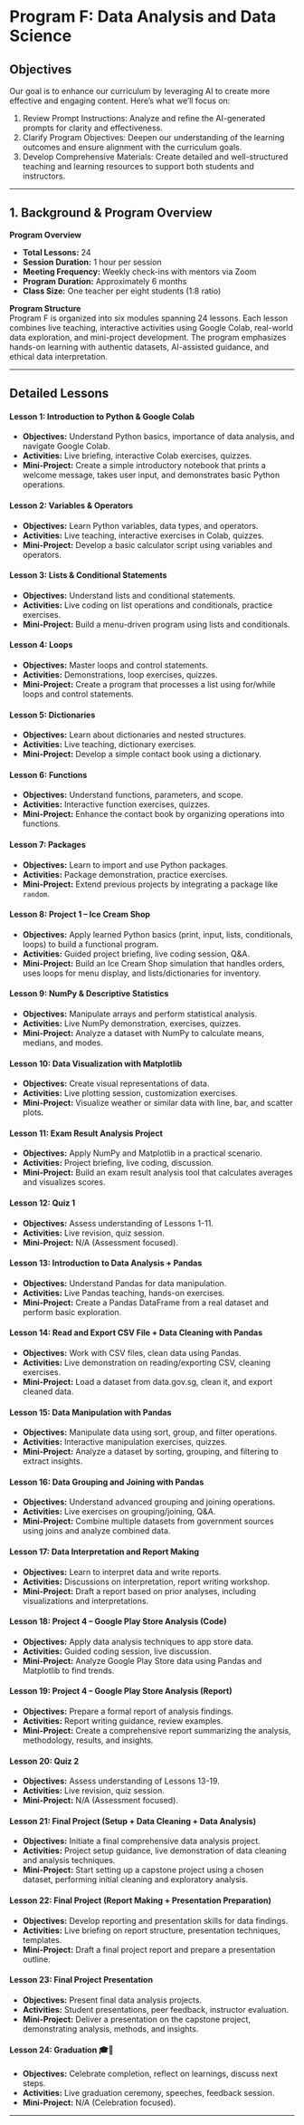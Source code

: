 # Program F: Data Analysis and Data Science

## Objectives 
Our goal is to enhance our curriculum by leveraging AI to create more effective and engaging content. Here’s what we’ll focus on:
1. Review Prompt Instructions: Analyze and refine the AI-generated prompts for clarity and effectiveness.
2. Clarify Program Objectives: Deepen our understanding of the learning outcomes and ensure alignment with the curriculum goals.
3. Develop Comprehensive Materials: Create detailed and well-structured teaching and learning resources to support both students and instructors.

---

## 1. Background & Program Overview

**Program Overview**  
- **Total Lessons:** 24  
- **Session Duration:** 1 hour per session  
- **Meeting Frequency:** Weekly check-ins with mentors via Zoom  
- **Program Duration:** Approximately 6 months  
- **Class Size:** One teacher per eight students (1:8 ratio)  

**Program Structure**  
Program F is organized into six modules spanning 24 lessons. Each lesson combines live teaching, interactive activities using Google Colab, real-world data exploration, and mini-project development. The program emphasizes hands-on learning with authentic datasets, AI-assisted guidance, and ethical data interpretation.

---

## Detailed Lessons

#### Lesson 1: Introduction to Python & Google Colab
- **Objectives:** Understand Python basics, importance of data analysis, and navigate Google Colab.
- **Activities:** Live briefing, interactive Colab exercises, quizzes.
- **Mini-Project:** Create a simple introductory notebook that prints a welcome message, takes user input, and demonstrates basic Python operations.

#### Lesson 2: Variables & Operators
- **Objectives:** Learn Python variables, data types, and operators.
- **Activities:** Live teaching, interactive exercises in Colab, quizzes.
- **Mini-Project:** Develop a basic calculator script using variables and operators.

#### Lesson 3: Lists & Conditional Statements
- **Objectives:** Understand lists and conditional statements.
- **Activities:** Live coding on list operations and conditionals, practice exercises.
- **Mini-Project:** Build a menu-driven program using lists and conditionals.

#### Lesson 4: Loops
- **Objectives:** Master loops and control statements.
- **Activities:** Demonstrations, loop exercises, quizzes.
- **Mini-Project:** Create a program that processes a list using for/while loops and control statements.

#### Lesson 5: Dictionaries
- **Objectives:** Learn about dictionaries and nested structures.
- **Activities:** Live teaching, dictionary exercises.
- **Mini-Project:** Develop a simple contact book using a dictionary.

#### Lesson 6: Functions
- **Objectives:** Understand functions, parameters, and scope.
- **Activities:** Interactive function exercises, quizzes.
- **Mini-Project:** Enhance the contact book by organizing operations into functions.

#### Lesson 7: Packages
- **Objectives:** Learn to import and use Python packages.
- **Activities:** Package demonstration, practice exercises.
- **Mini-Project:** Extend previous projects by integrating a package like `random`.

#### Lesson 8: Project 1 – Ice Cream Shop
- **Objectives:** Apply learned Python basics (print, input, lists, conditionals, loops) to build a functional program.
- **Activities:** Guided project briefing, live coding session, Q&A.
- **Mini-Project:** Build an Ice Cream Shop simulation that handles orders, uses loops for menu display, and lists/dictionaries for inventory.

#### Lesson 9: NumPy & Descriptive Statistics
- **Objectives:** Manipulate arrays and perform statistical analysis.
- **Activities:** Live NumPy demonstration, exercises, quizzes.
- **Mini-Project:** Analyze a dataset with NumPy to calculate means, medians, and modes.

#### Lesson 10: Data Visualization with Matplotlib
- **Objectives:** Create visual representations of data.
- **Activities:** Live plotting session, customization exercises.
- **Mini-Project:** Visualize weather or similar data with line, bar, and scatter plots.

#### Lesson 11: Exam Result Analysis Project
- **Objectives:** Apply NumPy and Matplotlib in a practical scenario.
- **Activities:** Project briefing, live coding, discussion.
- **Mini-Project:** Build an exam result analysis tool that calculates averages and visualizes scores.

#### Lesson 12: Quiz 1
- **Objectives:** Assess understanding of Lessons 1-11.
- **Activities:** Live revision, quiz session.
- **Mini-Project:** N/A (Assessment focused).

#### Lesson 13: Introduction to Data Analysis + Pandas
- **Objectives:** Understand Pandas for data manipulation.
- **Activities:** Live Pandas teaching, hands-on exercises.
- **Mini-Project:** Create a Pandas DataFrame from a real dataset and perform basic exploration.

#### Lesson 14: Read and Export CSV File + Data Cleaning with Pandas
- **Objectives:** Work with CSV files, clean data using Pandas.
- **Activities:** Live demonstration on reading/exporting CSV, cleaning exercises.
- **Mini-Project:** Load a dataset from data.gov.sg, clean it, and export cleaned data.

#### Lesson 15: Data Manipulation with Pandas
- **Objectives:** Manipulate data using sort, group, and filter operations.
- **Activities:** Interactive manipulation exercises, quizzes.
- **Mini-Project:** Analyze a dataset by sorting, grouping, and filtering to extract insights.

#### Lesson 16: Data Grouping and Joining with Pandas
- **Objectives:** Understand advanced grouping and joining operations.
- **Activities:** Live exercises on grouping/joining, Q&A.
- **Mini-Project:** Combine multiple datasets from government sources using joins and analyze combined data.

#### Lesson 17: Data Interpretation and Report Making
- **Objectives:** Learn to interpret data and write reports.
- **Activities:** Discussions on interpretation, report writing workshop.
- **Mini-Project:** Draft a report based on prior analyses, including visualizations and interpretations.

#### Lesson 18: Project 4 – Google Play Store Analysis (Code)
- **Objectives:** Apply data analysis techniques to app store data.
- **Activities:** Guided coding session, live discussion.
- **Mini-Project:** Analyze Google Play Store data using Pandas and Matplotlib to find trends.

#### Lesson 19: Project 4 – Google Play Store Analysis (Report)
- **Objectives:** Prepare a formal report of analysis findings.
- **Activities:** Report writing guidance, review examples.
- **Mini-Project:** Create a comprehensive report summarizing the analysis, methodology, results, and insights.

#### Lesson 20: Quiz 2
- **Objectives:** Assess understanding of Lessons 13-19.
- **Activities:** Live revision, quiz session.
- **Mini-Project:** N/A (Assessment focused).

#### Lesson 21: Final Project (Setup + Data Cleaning + Data Analysis)
- **Objectives:** Initiate a final comprehensive data analysis project.
- **Activities:** Project setup guidance, live demonstration of data cleaning and analysis techniques.
- **Mini-Project:** Start setting up a capstone project using a chosen dataset, performing initial cleaning and exploratory analysis.

#### Lesson 22: Final Project (Report Making + Presentation Preparation)
- **Objectives:** Develop reporting and presentation skills for data findings.
- **Activities:** Live briefing on report structure, presentation techniques, templates.
- **Mini-Project:** Draft a final project report and prepare a presentation outline.

#### Lesson 23: Final Project Presentation
- **Objectives:** Present final data analysis projects.
- **Activities:** Student presentations, peer feedback, instructor evaluation.
- **Mini-Project:** Deliver a presentation on the capstone project, demonstrating analysis, methods, and insights.

#### Lesson 24: Graduation 🎓🎉
- **Objectives:** Celebrate completion, reflect on learnings, discuss next steps.
- **Activities:** Live graduation ceremony, speeches, feedback session.
- **Mini-Project:** N/A (Celebration focused).

---